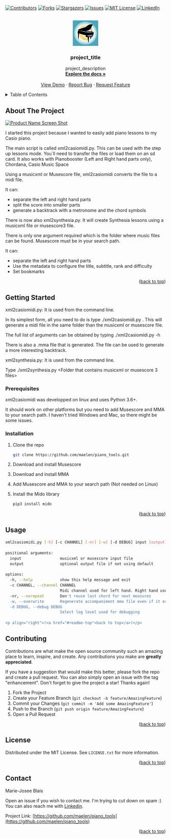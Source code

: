 <!-- PROJECT SHIELDS -->
<!--
*** I'm using markdown "reference style" links for readability.
*** Reference links are enclosed in brackets [ ] instead of parentheses ( ).
*** See the bottom of this document for the declaration of the reference variables
*** for contributors-url, forks-url, etc. This is an optional, concise syntax you may use.
*** https://www.markdownguide.org/basic-syntax/#reference-style-links
-->
[![Contributors][contributors-shield]][contributors-url]
[![Forks][forks-shield]][forks-url]
[![Stargazers][stars-shield]][stars-url]
[![Issues][issues-shield]][issues-url]
[![MIT License][license-shield]][license-url]
[![LinkedIn][linkedin-shield]][linkedin-url]



<!-- PROJECT LOGO -->
<br />
<div align="center">
  <a href="https://github.com/maelen/piano_tools">
    <img src="docs/assets/piano-logo.jpg" alt="Logo" width="80" height="80">
  </a>

<h3 align="center">project_title</h3>

  <p align="center">
    project_description
    <br />
    <a href="https://github.com/maelen/piano_tools"><strong>Explore the docs »</strong></a>
    <br />
    <br />
    <a href="https://github.com/maelen/piano_tools">View Demo</a>
    ·
    <a href="https://github.com/maelen/piano_tools/issues">Report Bug</a>
    ·
    <a href="https://github.com/maelen/piano_tools/issues">Request Feature</a>
  </p>
</div>



<!-- TABLE OF CONTENTS -->
<details>
  <summary>Table of Contents</summary>
  <ol>
    <li>
      <a href="#about-the-project">About The Project</a>
    </li>
    <li>
      <a href="#getting-started">Getting Started</a>
      <ul>
        <li><a href="#prerequisites">Prerequisites</a></li>
        <li><a href="#installation">Installation</a></li>
      </ul>
    </li>
    <li><a href="#usage">Usage</a></li>
    <li><a href="#contributing">Contributing</a></li>
    <li><a href="#license">License</a></li>
    <li><a href="#contact">Contact</a></li>
  </ol>
</details>



<!-- ABOUT THE PROJECT -->
## About The Project

[![Product Name Screen Shot][product-screenshot]](https://example.com)

I started this project because I wanted to easily add piano lessons to my Casio piano.

The main script is called xml2casiomidi.py. This can be used with the step up lessons mode.
You`ll need to transfer the files or load them on an sd card. It also works with Pianobooster (Left and Right hand parts only), Chordana, Casio Music Space

Using a musicxml or Musescore file, xml2casiomidi converts the file to a midi file.

It can:
- separate the left and right hand parts
- split the score into smaller parts
- generate a backtrack with a metronome and the chord symbols

There is now also xml2synthesia.py. It will create Synthesia lessons using a musicxml file or musescore3 file.

There is only one argument required which is the folder where music files can be found. Musescore must be in your search path.

It can:
- separate the left and right hand parts
- Use the metadata to configure the title, subtitle, rank and difficulty
- Set bookmarks

<p align="right">(<a href="#readme-top">back to top</a>)</p>

<!-- GETTING STARTED -->
## Getting Started

xml2casiomidi.py:
It is used from the command line.

In its simplest form, all you need to do is type ./xml2casiomidi.py <musicxml or Musescore file>. This will generate a midi file in the same folder than the musicxml or musescore file.

The full list of arguments can be obtained by typing ./xml2casiomidi.py -h

There is also a .mma file that is generated. The file can be used to generate a more interesting backtrack.

xml2synthesia.py:
It is used from the command line.

Type ./xml2synthesia.py <Folder that contains musicxml or musescore 3 files>

### Prerequisites

xml2casiomidi was developped on linux and uses Python 3.6+.

It should work on other platforms but you need to add Musescore and MMA to your search path. I haven't tried Windows and Mac, so there might be some issues.

### Installation

1. Clone the repo
   ```sh
   git clone https://github.com/maelen/piano_tools.git
   ```
2. Download and install Musescore

3. Download and install MMA

3. Add Musescore and MMA to your search path (Not needed on Linux)

4. Install the Mido library
   ```sh
   pip3 install mido
   ```

<p align="right">(<a href="#readme-top">back to top</a>)</p>



<!-- USAGE EXAMPLES -->
## Usage
```sh
xml2casiomidi.py [-h] [-c CHANNEL] [-nr] [-w] [-d DEBUG] input [output]

positional arguments:
  input                 musicxml or musescore input file
  output                optional output file if not using default

options:
  -h, --help            show this help message and exit
  -c CHANNEL, --channel CHANNEL
                        Midi channel used for left hand. Right hand uses next channel
  -nr, --norepeat       Don't reuse last chord for next measures
  -w, --overwrite       Regenerate accompaniment mma file even if it exists
  -d DEBUG, --debug DEBUG
                        Select log level used for debugging

<p align="right">(<a href="#readme-top">back to top</a>)</p>
```


<!-- CONTRIBUTING -->
## Contributing

Contributions are what make the open source community such an amazing place to learn, inspire, and create. Any contributions you make are **greatly appreciated**.

If you have a suggestion that would make this better, please fork the repo and create a pull request. You can also simply open an issue with the tag "enhancement".
Don't forget to give the project a star! Thanks again!

1. Fork the Project
2. Create your Feature Branch (`git checkout -b feature/AmazingFeature`)
3. Commit your Changes (`git commit -m 'Add some AmazingFeature'`)
4. Push to the Branch (`git push origin feature/AmazingFeature`)
5. Open a Pull Request

<p align="right">(<a href="#readme-top">back to top</a>)</p>



<!-- LICENSE -->
## License

Distributed under the MIT License. See `LICENSE.txt` for more information.

<p align="right">(<a href="#readme-top">back to top</a>)</p>



<!-- CONTACT -->
## Contact

Marie-Josee Blais

Open an issue if you wish to contact me. I'm trying to cut down on spam :) You can also reach me with [Linkedin][linkedin-url].

Project Link: [https://github.com/maelen/piano_tools](https://github.com/maelen/piano_tools)

<p align="right">(<a href="#readme-top">back to top</a>)</p>



<!-- MARKDOWN LINKS & IMAGES -->
<!-- https://www.markdownguide.org/basic-syntax/#reference-style-links -->
[contributors-shield]: https://img.shields.io/github/contributors/maelen/piano_tools.svg?style=for-the-badge
[contributors-url]: https://github.com/maelen/piano_tools/graphs/contributors
[forks-shield]: https://img.shields.io/github/forks/maelen/piano_tools.svg?style=for-the-badge
[forks-url]: https://github.com/maelen/piano_tools/network/members
[stars-shield]: https://img.shields.io/github/stars/maelen/piano_tools.svg?style=for-the-badge
[stars-url]: https://github.com/maelen/piano_tools/stargazers
[issues-shield]: https://img.shields.io/github/issues/maelen/piano_tools.svg?style=for-the-badge
[issues-url]: https://github.com/maelen/piano_tools/issues
[license-shield]: https://img.shields.io/github/license/maelen/piano_tools.svg?style=for-the-badge
[license-url]: https://github.com/maelen/piano_tools/blob/master/LICENSE.txt
[linkedin-shield]: https://img.shields.io/badge/-LinkedIn-black.svg?style=for-the-badge&logo=linkedin&colorB=555
[linkedin-url]: https://linkedin.com/in/marie-josee-blais-8000731
[product-screenshot]: images/screenshot.png
